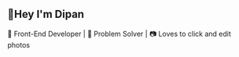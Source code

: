 ## **👋Hey I'm Dipan**  
🚀 Front-End Developer | 🧩 Problem Solver | 📷 Loves to click and edit photos 

